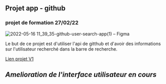 ## Projet app - github
### projet de formation 27/02/22

![2022-05-16 11_39_35-github-user-search-app(1) – Figma](https://user-images.githubusercontent.com/95926729/168564548-d9bf4e93-f545-42b0-b072-9266013fba1e.png)

Le but de ce projet est d'utiliser l'api de gitthub et d'avoir des informations sur l'utilisateur recherché dans la barre de recherche.

[Lien projet V1](https://derejeg.promo-106.codeur.online/app-github/)

## ***Amelioration de l'interface utilisateur en cours*** 
